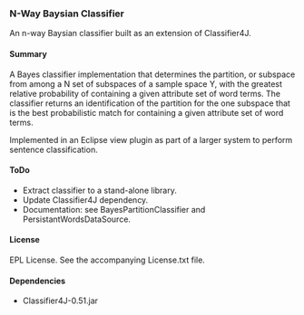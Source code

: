 ### N-Way Baysian Classifier

An n-way Baysian classifier built as an extension of Classifier4J.

#### Summary

A Bayes classifier implementation that determines the partition, or subspace from among a N set of subspaces of a sample space Y, with the greatest relative probability of containing a given attribute set of word terms. The classifier returns an identification of the partition for the one subspace that is the best probabilistic match for containing a given attribute set of word terms.
 
Implemented in an Eclipse view plugin as part of a larger system to perform sentence classification. 

#### ToDo

* Extract classifier to a stand-alone library.
* Update Classifier4J dependency.
* Documentation: see BayesPartitionClassifier and PersistantWordsDataSource.

#### License

EPL License.  See the accompanying License.txt file.

#### Dependencies

* Classifier4J-0.51.jar
